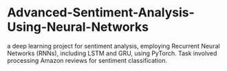 # Advanced-Sentiment-Analysis-Using-Neural-Networks
a deep learning project for sentiment analysis, employing Recurrent Neural Networks (RNNs), including LSTM and GRU, using PyTorch. Task involved processing Amazon reviews for sentiment classification.

